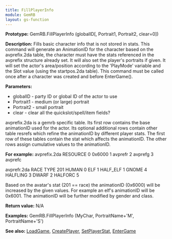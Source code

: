 ```yaml
---
title: FillPlayerInfo
module: GemRB
layout: gs-function
---
```


**Prototype:** GemRB.FillPlayerInfo (globalID[, Portrait1, Portrait2, clear=0])

**Description:** Fills basic character info that is not stored in stats. 
This command will generate an AnimationID for the character based on the 
avprefix.2da table, the character must have the stats referenced in the 
avprefix structure already set. It will also set the player's portraits if 
given. It will set the actor's area/position according to the 'PlayMode' 
variable and the Slot value (using the startpos.2da table). This command 
must be called once after a character was created and before EnterGame().

**Parameters:**
  * globalID - party ID or global ID of the actor to use
  * Portrait1 - medium (or large) portrait
  * Portrait2 - small portrait
  * clear - clear all the quickslot/spell/item fields?

avprefix.2da is a gemrb specific table. Its first row contains the base animationID used for the actor. Its optional additional rows contain other table resrefs which refine the animationID by different player stats. The first row of these tables contain the stat which affects the animationID. The other rows assign cumulative values to the animationID. 

**For example:**
avprefix.2da
        RESOURCE
0       0x6000
1       avprefr
2       avprefg
3       avprefc

avprefr.2da
                RACE
TYPE            201
HUMAN           0
ELF             1
HALF_ELF        1
GNOME           4
HALFLING        3
DWARF           2
HALFORC         5

Based on the avatar's stat (201 == race) the animationID (0x6000) will be increased by the given values. For example an elf's animationID will be 0x6001. The animationID will be further modified by gender and class.

**Return value:** N/A

**Examples:**
  GemRB.FillPlayerInfo (MyChar, PortraitName+'M', PortraitName+'S')

**See also:** [LoadGame](LoadGame.md), [CreatePlayer](CreatePlayer.md), [SetPlayerStat](SetPlayerStat.md), [EnterGame](EnterGame.md)

